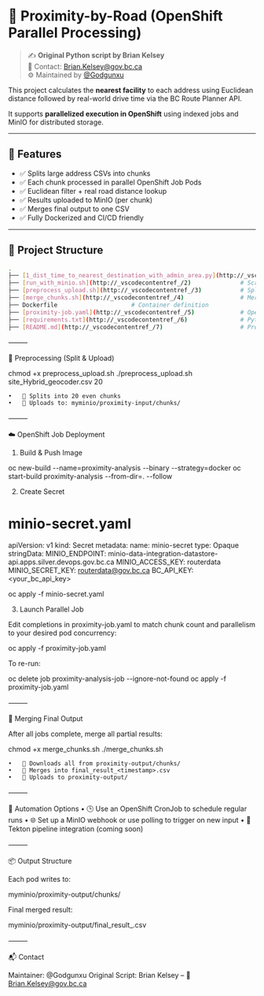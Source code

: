 # 📍 Proximity-by-Road (OpenShift Parallel Processing)

> ✍️ **Original Python script by Brian Kelsey**  
> 📧 Contact: Brian.Kelsey@gov.bc.ca  
> ⚙️ Maintained by [@Godgunxu](https://github.com/Godgunxu)

This project calculates the **nearest facility** to each address using Euclidean distance followed by real-world drive time via the BC Route Planner API.

It supports **parallelized execution in OpenShift** using indexed jobs and MinIO for distributed storage.

---

## 🚀 Features

- ✅ Splits large address CSVs into chunks
- ✅ Each chunk processed in parallel OpenShift Job Pods
- ✅ Euclidean filter + real road distance lookup
- ✅ Results uploaded to MinIO (per chunk)
- ✅ Merges final output to one CSV
- ✅ Fully Dockerized and CI/CD friendly

---

## 📂 Project Structure

```bash
.
├── [1_dist_time_to_nearest_destination_with_admin_area.py](http://_vscodecontentref_/1)  # Core logic
├── [run_with_minio.sh](http://_vscodecontentref_/2)              # Script run by each OpenShift Job pod
├── [preprocess_upload.sh](http://_vscodecontentref_/3)           # Splits & uploads CSV chunks to MinIO
├── [merge_chunks.sh](http://_vscodecontentref_/4)                # Merges output chunks into final CSV
├── Dockerfile                     # Container definition
├── [proximity-job.yaml](http://_vscodecontentref_/5)             # OpenShift Indexed Job definition
├── [requirements.txt](http://_vscodecontentref_/6)               # Python requirements
├── [README.md](http://_vscodecontentref_/7)                      # Project documentation
````

⸻

🧪 Preprocessing (Split & Upload)

chmod +x preprocess_upload.sh
./preprocess_upload.sh site_Hybrid_geocoder.csv 20

	•	🔹 Splits into 20 even chunks
	•	🔹 Uploads to: myminio/proximity-input/chunks/

⸻

☁️ OpenShift Job Deployment

1. Build & Push Image

oc new-build --name=proximity-analysis --binary --strategy=docker
oc start-build proximity-analysis --from-dir=. --follow

2. Create Secret

# minio-secret.yaml
apiVersion: v1
kind: Secret
metadata:
  name: minio-secret
type: Opaque
stringData:
  MINIO_ENDPOINT: minio-data-integration-datastore-api.apps.silver.devops.gov.bc.ca
  MINIO_ACCESS_KEY: routerdata
  MINIO_SECRET_KEY: routerdata@gov.bc.ca
  BC_API_KEY: <your_bc_api_key>

oc apply -f minio-secret.yaml

3. Launch Parallel Job

Edit completions in proximity-job.yaml to match chunk count and parallelism to your desired pod concurrency:

oc apply -f proximity-job.yaml

To re-run:

oc delete job proximity-analysis-job --ignore-not-found
oc apply -f proximity-job.yaml



⸻

🧩 Merging Final Output

After all jobs complete, merge all partial results:

chmod +x merge_chunks.sh
./merge_chunks.sh

	•	🔹 Downloads all from proximity-output/chunks/
	•	🔹 Merges into final_result_<timestamp>.csv
	•	🔹 Uploads to proximity-output/

⸻

🔁 Automation Options
	•	🕒 Use an OpenShift CronJob to schedule regular runs
	•	🌐 Set up a MinIO webhook or use polling to trigger on new input
	•	🔧 Tekton pipeline integration (coming soon)

⸻

📦 Output Structure

Each pod writes to:

myminio/proximity-output/chunks/

Final merged result:

myminio/proximity-output/final_result_<timestamp>.csv



⸻

📬 Contact

Maintainer: @Godgunxu
Original Script: Brian Kelsey – 📧 Brian.Kelsey@gov.bc.ca
